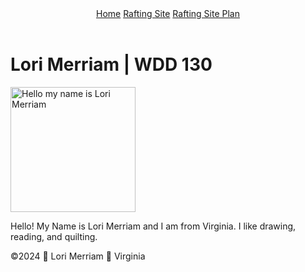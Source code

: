 <!DOCTYPE html>
<html lang="en-US">
    <head>
        <meta charset="utf-8">
        <meta name="viewpoint" content="width=device-width,initial-scale=1.0">
        <title>Lori Merriam |WDD 130</title>
    </head>
    <body>
        <header>
            <nav>
                <a href="#">Home</a>
                <a href="wwr/">Rafting Site</a>
                <a href="wwr/site-plan-rafting.html">Rafting Site Plan</a>
            </nav>
        </header>
        <main>
            <h1>Lori Merriam | WDD 130</h1>
            <img src="images/profile.jpg" alt="Hello my name is Lori Merriam" width="200">
            <p>Hello! My Name is Lori Merriam and I am from Virginia.  I like drawing, reading, and quilting.</p>
        </main>
        <footer>
            <p>©️2024 🧵 Lori Merriam 🧵 Virginia </p>
        </footer>
    </body>
</html>

